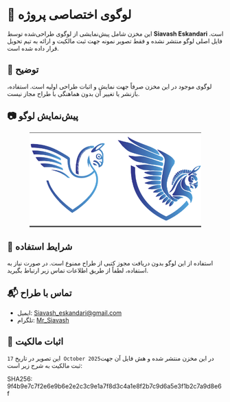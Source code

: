 # 🎨 لوگوی اختصاصی پروژه

این مخزن شامل پیش‌نمایشی از لوگوی طراحی‌شده توسط **Siavash Eskandari** است. فایل اصلی لوگو منتشر نشده و فقط تصویر نمونه جهت ثبت مالکیت و ارائه به تیم تحویل قرار داده شده است.

## 📌 توضیح
لوگوی موجود در این مخزن صرفاً جهت نمایش و اثبات طراحی اولیه است. استفاده، بازنشر یا تغییر آن بدون هماهنگی با طراح مجاز نیست.

## 📷 پیش‌نمایش لوگو

<div align="center">
  <img src="https://raw.githubusercontent.com/Sia7ash/pasarguard_logo/refs/heads/main/pg.png" alt="Pasarguard Logo" width="400"/>
</div>

## 📜 شرایط استفاده
استفاده از این لوگو بدون دریافت مجوز کتبی از طراح ممنوع است. در صورت نیاز به استفاده، لطفاً از طریق اطلاعات تماس زیر ارتباط بگیرید.

## 📬 تماس با طراح
- ایمیل: Siavash_eskandari@gmail.com  
- تلگرام: [Mr_Siavash](https://t.me/Mr_Siavash)

## 🧾 اثبات مالکیت
این تصویر در تاریخ `17 October 2025`در این مخزن منتشر شده و هش فایل آن جهت ثبت مالکیت به شرح زیر است:


SHA256: 9f4b9e7c7f2e6e9b6e2e2c3c9e1a7f8d3c4a1e8f2b7c9d6a5e3f1b2c7a9d8e6f
